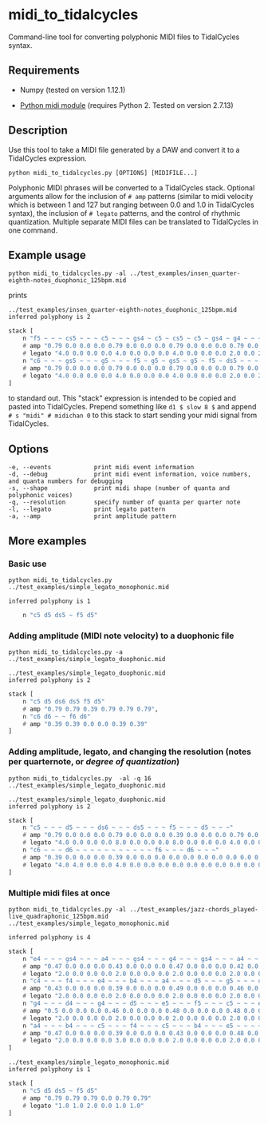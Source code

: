 # midi_to_tidalcycles
Command-line tool for converting polyphonic MIDI files to TidalCycles syntax.  

## Requirements
* Numpy (tested on version 1.12.1)

* [Python midi module](https://github.com/vishnubob/python-midi) (requires Python 2.  Tested on version 2.7.13) 

## Description
Use this tool to take a MIDI file generated by a DAW and convert it to a TidalCycles expression.

`python midi_to_tidalcycles.py [OPTIONS] [MIDIFILE...]`

Polyphonic MIDI phrases will be converted to a TidalCycles stack.  Optional arguments allow for the inclusion of `# amp` patterns (similar to midi velocity which is between 1 and 127 but ranging between 0.0 and 1.0 in TidalCycles syntax), the inclusion of `# legato` patterns, and the control of rhythmic quantization.  Multiple separate MIDI files can be translated to TidalCycles in one command.

## Example usage

`python midi_to_tidalcycles.py -al ../test_examples/insen_quarter-eighth-notes_duophonic_125bpm.mid`

prints

```
../test_examples/insen_quarter-eighth-notes_duophonic_125bpm.mid
inferred polyphony is 2
```

```haskell
stack [
    n "f5 ~ ~ ~ cs5 ~ ~ ~ c5 ~ ~ ~ gs4 ~ c5 ~ cs5 ~ c5 ~ gs4 ~ g4 ~ ~ ~ ~ ~ ~ ~ ~ ~"
    # amp "0.79 0.0 0.0 0.0 0.79 0.0 0.0 0.0 0.79 0.0 0.0 0.0 0.79 0.0 0.79 0.0 0.79 0.0 0.79 0.0 0.79 0.0 0.79 0.0 0.0 0.0 0.0 0.0 0.0 0.0 0.0 0.0"
    # legato "4.0 0.0 0.0 0.0 4.0 0.0 0.0 0.0 4.0 0.0 0.0 0.0 2.0 0.0 2.0 0.0 2.0 0.0 2.0 0.0 2.0 0.0 2.0 0.0 0.0 0.0 0.0 0.0 0.0 0.0 0.0 0.0",
    n "c6 ~ ~ ~ gs5 ~ ~ ~ g5 ~ ~ ~ f5 ~ g5 ~ gs5 ~ g5 ~ f5 ~ ds5 ~ ~ ~ ~ ~ ~ ~ ~ ~"
    # amp "0.79 0.0 0.0 0.0 0.79 0.0 0.0 0.0 0.79 0.0 0.0 0.0 0.79 0.0 0.79 0.0 0.79 0.0 0.79 0.0 0.79 0.0 0.79 0.0 0.0 0.0 0.0 0.0 0.0 0.0 0.0 0.0"
    # legato "4.0 0.0 0.0 0.0 4.0 0.0 0.0 0.0 4.0 0.0 0.0 0.0 2.0 0.0 2.0 0.0 2.0 0.0 2.0 0.0 2.0 0.0 2.0 0.0 0.0 0.0 0.0 0.0 0.0 0.0 0.0 0.0"
]
```
to standard out.  This "stack" expression is intended to be copied and pasted into TidalCycles.  Prepend something like `d1 $ slow 8 $` and append ` # s "midi" # midichan 0` to this stack to start sending your midi signal from TidalCycles.

## Options

```
-e, --events            print midi event information
-d, --debug             print midi event information, voice numbers, and quanta numbers for debugging
-s, --shape             print midi shape (number of quanta and polyphonic voices)
-q, --resolution        specify number of quanta per quarter note
-l, --legato            print legato pattern
-a, --amp               print amplitude pattern
```

## More examples

### Basic use

`python midi_to_tidalcycles.py  ../test_examples/simple_legato_monophonic.mid`

```../test_examples/simple_legato_monophonic.mid
inferred polyphony is 1
```

```haskell
    n "c5 d5 ds5 ~ f5 d5"
```



### Adding amplitude (MIDI note velocity) to a duophonic file

`python midi_to_tidalcycles.py -a  ../test_examples/simple_legato_duophonic.mid`


```
../test_examples/simple_legato_duophonic.mid
inferred polyphony is 2
```

```haskell
stack [
    n "c5 d5 ds6 ds5 f5 d5"
    # amp "0.79 0.79 0.39 0.79 0.79 0.79",
    n "c6 d6 ~ ~ f6 d6"
    # amp "0.39 0.39 0.0 0.0 0.39 0.39"
]
```

### Adding amplitude, legato, and changing the resolution (notes per quarternote, or *degree of quantization*)

`python midi_to_tidalcycles.py  -al -q 16 ../test_examples/simple_legato_duophonic.mid`

```
../test_examples/simple_legato_duophonic.mid
inferred polyphony is 2
```

```haskell
stack [
    n "c5 ~ ~ ~ d5 ~ ~ ~ ds6 ~ ~ ~ ds5 ~ ~ ~ f5 ~ ~ ~ d5 ~ ~ ~"
    # amp "0.79 0.0 0.0 0.0 0.79 0.0 0.0 0.0 0.39 0.0 0.0 0.0 0.79 0.0 0.0 0.0 0.79 0.0 0.0 0.0 0.79 0.0 0.0 0.0"
    # legato "4.0 0.0 0.0 0.0 8.0 0.0 0.0 0.0 8.0 0.0 0.0 0.0 4.0 0.0 0.0 0.0 4.0 0.0 0.0 0.0 0.0 0.0 0.0 0.0",
    n "c6 ~ ~ ~ d6 ~ ~ ~ ~ ~ ~ ~ ~ ~ ~ ~ f6 ~ ~ ~ d6 ~ ~ ~"
    # amp "0.39 0.0 0.0 0.0 0.39 0.0 0.0 0.0 0.0 0.0 0.0 0.0 0.0 0.0 0.0 0.0 0.39 0.0 0.0 0.0 0.39 0.0 0.0 0.0"
    # legato "4.0 4.0 0.0 0.0 4.0 0.0 0.0 0.0 0.0 0.0 0.0 0.0 0.0 0.0 0.0 0.0 4.0 0.0 0.0 0.0 4.0 0.0 0.0 0.0"
]
```

### Multiple midi files at once

`python midi_to_tidalcycles.py -al ../test_examples/jazz-chords_played-live_quadraphonic_125bpm.mid ../test_examples/simple_legato_monophonic.mid`

```../test_examples/jazz-chords_played-live_quadraphonic_125bpm.mid
inferred polyphony is 4
```

```haskell
stack [
    n "e4 ~ ~ ~ gs4 ~ ~ ~ a4 ~ ~ ~ gs4 ~ ~ ~ g4 ~ ~ ~ gs4 ~ ~ ~ a4 ~ ~ ~ b4 ~ ~ ~"
    # amp "0.47 0.0 0.0 0.0 0.43 0.0 0.0 0.0 0.47 0.0 0.0 0.0 0.42 0.0 0.0 0.0 0.12 0.0 0.0 0.0 0.5 0.0 0.0 0.0 0.2 0.0 0.0 0.0 0.51 0.0 0.0 0.0"
    # legato "2.0 0.0 0.0 0.0 2.0 0.0 0.0 0.0 2.0 0.0 0.0 0.0 2.0 0.0 0.0 0.0 2.0 0.0 0.0 0.0 2.0 0.0 0.0 0.0 2.0 0.0 0.0 0.0 3.0 0.0 0.0 0.0",
    n "c4 ~ ~ ~ f4 ~ ~ ~ e4 ~ ~ ~ b4 ~ ~ ~ a4 ~ ~ ~ d5 ~ ~ ~ g5 ~ ~ ~ c5 ~ ~ ~"
    # amp "0.43 0.0 0.0 0.0 0.39 0.0 0.0 0.0 0.49 0.0 0.0 0.0 0.46 0.0 0.0 0.0 0.46 0.0 0.0 0.0 0.54 0.0 0.0 0.0 0.46 0.0 0.0 0.0 0.57 0.0 0.0 0.0"
    # legato "2.0 0.0 0.0 0.0 2.0 0.0 0.0 0.0 2.0 0.0 0.0 0.0 2.0 0.0 0.0 0.0 2.0 0.0 0.0 0.0 2.0 0.0 0.0 0.0 2.0 0.0 0.0 0.0 3.0 0.0 0.0 0.0",
    n "g4 ~ ~ ~ d4 ~ ~ ~ g4 ~ ~ ~ d5 ~ ~ ~ e5 ~ ~ ~ f5 ~ ~ ~ c5 ~ ~ ~ e5 ~ ~ ~"
    # amp "0.5 0.0 0.0 0.0 0.46 0.0 0.0 0.0 0.48 0.0 0.0 0.0 0.48 0.0 0.0 0.0 0.31 0.0 0.0 0.0 0.55 0.0 0.0 0.0 0.37 0.0 0.0 0.0 0.61 0.0 0.0 0.0"
    # legato "2.0 0.0 0.0 0.0 2.0 0.0 0.0 0.0 2.0 0.0 0.0 0.0 2.0 0.0 0.0 0.0 2.0 0.0 0.0 0.0 2.0 0.0 0.0 0.0 2.0 0.0 0.0 0.0 3.0 0.0 0.0 0.0",
    n "a4 ~ ~ ~ b4 ~ ~ ~ c5 ~ ~ ~ f4 ~ ~ ~ c5 ~ ~ ~ b4 ~ ~ ~ e5 ~ ~ ~ ~ g5 ~ ~"
    # amp "0.47 0.0 0.0 0.0 0.39 0.0 0.0 0.0 0.43 0.0 0.0 0.0 0.48 0.0 0.0 0.0 0.47 0.0 0.0 0.0 0.52 0.0 0.0 0.0 0.49 0.0 0.0 0.0 0.0 0.42 0.0 0.0"
    # legato "2.0 0.0 0.0 0.0 3.0 0.0 0.0 0.0 2.0 0.0 0.0 0.0 2.0 0.0 0.0 0.0 2.0 0.0 0.0 0.0 2.0 0.0 0.0 0.0 2.0 0.0 0.0 0.0 0.0 2.0 0.0 0.0"
]
```

```
../test_examples/simple_legato_monophonic.mid
inferred polyphony is 1
```

```haskell
stack [
    n "c5 d5 ds5 ~ f5 d5"
    # amp "0.79 0.79 0.79 0.0 0.79 0.79"
    # legato "1.0 1.0 2.0 0.0 1.0 1.0"
]
```

